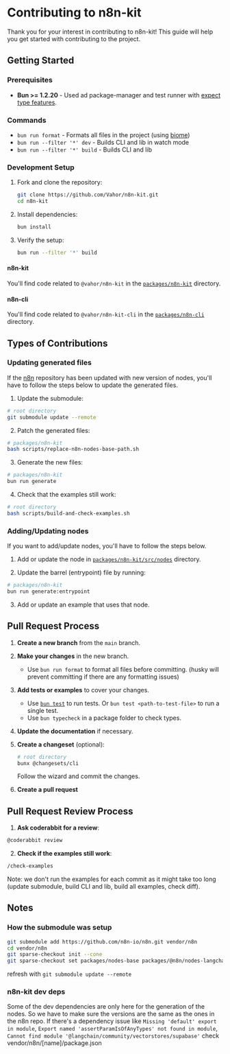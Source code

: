 # Contributing to n8n-kit 

Thank you for your interest in contributing to n8n-kit! This guide will help you get started with contributing to the project.

## Getting Started

### Prerequisites

- **Bun >= 1.2.20** - Used ad package-manager and test runner with [expect type features](https://bun.com/docs/test/writing#type-testing).

### Commands

- `bun run format` - Formats all files in the project (using [biome](https://github.com/biomejs/biome))
- `bun run --filter '*' dev` - Builds CLI and lib in watch mode
- `bun run --filter '*' build` - Builds CLI and lib

### Development Setup

1. Fork and clone the repository:
   
   ```bash
   git clone https://github.com/Vahor/n8n-kit.git
   cd n8n-kit
   ```

2. Install dependencies:
   
   ```bash
   bun install
   ```

3. Verify the setup:

   ```bash
   bun run --filter '*' build 
   ```

#### n8n-kit

You'll find code related to `@vahor/n8n-kit` in the [`packages/n8n-kit`](./packages/n8n-kit) directory.

#### n8n-cli

You'll find code related to `@vahor/n8n-kit-cli` in the [`packages/n8n-cli`](./packages/n8n-cli) directory.

## Types of Contributions

### Updating generated files

If the [n8n](https://github.com/n8n-io/n8n) repository has been updated with new version of nodes, you'll have to follow the steps below to update the generated files.

1. Update the submodule:

```bash
# root directory
git submodule update --remote
```

2. Patch the generated files:

```bash
# packages/n8n-kit
bash scripts/replace-n8n-nodes-base-path.sh
```

3. Generate the new files:

```bash
# packages/n8n-kit
bun run generate
```

4. Check that the examples still work:

```bash
# root directory
bash scripts/build-and-check-examples.sh
```

### Adding/Updating nodes

If you want to add/update nodes, you'll have to follow the steps below.

1. Add or update the node in [`packages/n8n-kit/src/nodes`](./packages/n8n-kit/src/nodes) directory.

2. Update the barrel (entrypoint) file by running:

```bash
# packages/n8n-kit
bun run generate:entrypoint
```

3. Add or update an example that uses that node.


## Pull Request Process

1. **Create a new branch** from the `main` branch.

2. **Make your changes** in the new branch.
	- Use `bun run format` to format all files before committing. (husky will prevent committing if there are any formatting issues)

3. **Add tests or examples** to cover your changes.
	- Use [`bun test`](https://bun.com/docs/cli/test) to run tests. Or `bun test <path-to-test-file>` to run a single test.
	- Use `bun typecheck` in a package folder to check types.

4. **Update the documentation** if necessary.

5. **Create a changeset** (optional):

	```bash
	# root directory
	bunx @changesets/cli
	```
	Follow the wizard and commit the changes.

6. **Create a pull request**


## Pull Request Review Process

1. **Ask coderabbit for a review**:

```txt
@coderabbit review
```

2. **Check if the examples still work**:

```txt
/check-examples
```

Note: we don't run the examples for each commit as it might take too long (update submodule, build CLI and lib, build all examples, check diff).

## Notes

### How the submodule was setup

```bash
git submodule add https://github.com/n8n-io/n8n.git vendor/n8n
cd vendor/n8n
git sparse-checkout init --cone
git sparse-checkout set packages/nodes-base packages/@n8n/nodes-langchain
```

refresh with `git submodule update --remote`


### n8n-kit dev deps

Some of the dev dependencies are only here for the generation of the nodes. So we have to make sure the versions are the same as the ones in the n8n repo. If there's a dependency issue like `Missing 'default' export in module`, `Export named 'assertParamIsOfAnyTypes' not found in module`, `Cannot find module '@langchain/community/vectorstores/supabase'` check vendor/n8n/[name]/package.json
